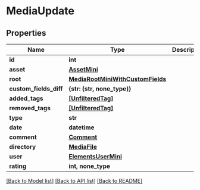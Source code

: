 # MediaUpdate


## Properties

Name | Type | Description | Notes
------------ | ------------- | ------------- | -------------
**id** | **int** |  | 
**asset** | [**AssetMini**](AssetMini.md) |  | 
**root** | [**MediaRootMiniWithCustomFields**](MediaRootMiniWithCustomFields.md) |  | 
**custom_fields_diff** | **{str: (str, none_type)}** |  | 
**added_tags** | [**[UnfilteredTag]**](UnfilteredTag.md) |  | [readonly] 
**removed_tags** | [**[UnfilteredTag]**](UnfilteredTag.md) |  | [readonly] 
**type** | **str** |  | 
**date** | **datetime** |  | [readonly] 
**comment** | [**Comment**](Comment.md) |  | [optional] 
**directory** | [**MediaFile**](MediaFile.md) |  | [optional] 
**user** | [**ElementsUserMini**](ElementsUserMini.md) |  | [optional] 
**rating** | **int, none_type** |  | [optional] 

[[Back to Model list]](../#documentation-for-models) [[Back to API list]](../#documentation-for-api-endpoints) [[Back to README]](../)



